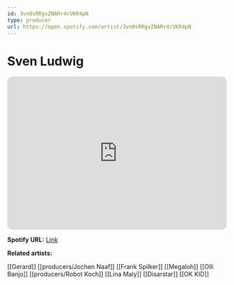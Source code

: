 ```yaml
---
id: 3vn0sRRgvZNARr4rVKR4pN
type: producer
url: https://open.spotify.com/artist/3vn0sRRgvZNARr4rVKR4pN
---
```

# Sven Ludwig

<iframe style="border-radius:12px" src="https://open.spotify.com/embed/artist/3vn0sRRgvZNARr4rVKR4pN" width="100%" height="352" frameBorder="0" allowfullscreen="" allow="autoplay; clipboard-write; encrypted-media; fullscreen; picture-in-picture" loading="lazy"></iframe>

**Spotify URL:** [Link](https://open.spotify.com/artist/3vn0sRRgvZNARr4rVKR4pN)

**Related artists:**

[[Gerard]]
[[producers/Jochen Naaf]]
[[Frank Spilker]]
[[Megaloh]]
[[Olli Banjo]]
[[producers/Robot Koch]]
[[Lina Maly]]
[[Disarstar]]
[[OK KID]]
